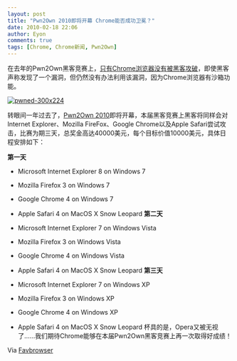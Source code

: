 ```yaml
---
layout: post
title: "Pwn2Own 2010即将开幕 Chrome能否成功卫冕？"
date: 2010-02-18 22:06
author: Eyon
comments: true
tags: [Chrome, Chrome新闻, Pwn2Own]
---
```

在去年的Pwn2Own黑客竞赛上，[只有Chrome浏览器没有被黑客攻破](http://bbs.chromi.org/viewthread.php?tid=5472)，即使黑客声称发现了一个漏洞，但仍然没有办法利用该漏洞，因为Chrome浏览器有沙箱功能。

<a href="http://img.chromi.org/2010/02/pwned-300x224.jpg">![](http://img.chromi.org/2010/02/pwned-300x224.jpg "pwned-300x224")</a>

转眼间一年过去了，[Pwn2Own 2010](http://dvlabs.tippingpoint.com/blog/2010/02/15/pwn2own-2010)即将开幕，本届黑客竞赛上黑客将同样会对Internet Explorer、Mozilla FireFox、Google Chrome以及Apple Safari尝试攻击，比赛为期三天，总奖金高达40000美元，每个目标价值10000美元，具体日程安排如下：

**第一天**


*   Microsoft Internet Explorer 8 on Windows 7
*   Mozilla Firefox 3 on Windows 7
*   Google Chrome 4 on Windows 7
*   Apple Safari 4 on MacOS X Snow Leopard
**第二天**


*   Microsoft Internet Explorer 7 on Windows Vista
*   Mozilla Firefox 3 on Windows Vista
*   Google Chrome 4 on Windows Vista
*   Apple Safari 4 on MacOS X Snow Leopard
**第三天**


*   Microsoft Internet Explorer 7 on Windows XP
*   Mozilla Firefox 3 on Windows XP
*   Google Chrome 4 on Windows XP
*   Apple Safari 4 on MacOS X Snow Leopard
杯具的是，Opera又被无视了......我们期待Chrome能够在本届Pwn2Own黑客竞赛上再一次取得好成绩！

Via [Favbrowser](http://www.favbrowser.com/pwn2own-internet-explorer-8-vs-firefox-3-vs-chrome-4-vs-safari-4/)
